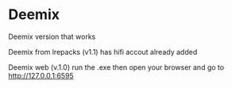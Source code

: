 # Deemix
Deemix version that works

Deemix from lrepacks (v1.1) has hifi accout already added


Deemix web (v.1.0)
run the .exe then open your browser and go to http://127.0.0.1:6595
